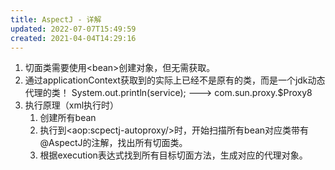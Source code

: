 ```yaml
---
title: AspectJ - 详解
updated: 2022-07-07T15:49:59
created: 2021-04-04T14:29:16
---
```


1.  切面类需要使用\<bean\>创建对象，但无需获取。
2.  通过applicationContext获取到的实际上已经不是原有的类，而是一个jdk动态代理的类！
System.out.println(service); ---\> com.sun.proxy.\$Proxy8
1.  执行原理（xml执行时）
    1.  创建所有bean
    2.  执行到\<aop:scpectj-autoproxy/\>时，开始扫描所有bean对应类带有@AspectJ的注解，找出所有切面类。
    3.  根据execution表达式找到所有目标切面方法，生成对应的代理对象。
